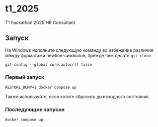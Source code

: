 # t1_2025
T1 hackathon 2025 HR Consultant

## Запуск
На Windows исполните следующую команду во избежание различия между форматами newline-символов, прежде чем делать `git clone`:
```
git config --global core.autocrlf false
```

### Первый запуск
```
RESTORE_DUMP=1 docker compose up
```
Также используйте, если хотите сбросить до исходного состояния

### Последующие запуски
```
docker compose up
```